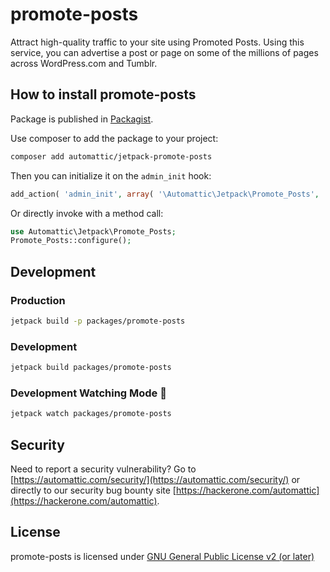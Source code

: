 # promote-posts

Attract high-quality traffic to your site using Promoted Posts. Using this service, you can advertise a post or page on some of the millions of pages across WordPress.com and Tumblr.

## How to install promote-posts

Package is published in [Packagist](https://packagist.org/packages/automattic/jetpack-promote-posts).

Use composer to add the package to your project:
```bash
composer add automattic/jetpack-promote-posts
```

Then you can initialize it on the `admin_init` hook:

```php
add_action( 'admin_init', array( '\Automattic\Jetpack\Promote_Posts', 'configure' ) );
```

Or directly invoke with a method call: 
```php
use Automattic\Jetpack\Promote_Posts;
Promote_Posts::configure();
```

## Development

### Production
```bash
jetpack build -p packages/promote-posts
```

### Development
```bash
jetpack build packages/promote-posts
```

### Development Watching Mode 👀
```bash
jetpack watch packages/promote-posts
```


## Security

Need to report a security vulnerability? Go to [https://automattic.com/security/](https://automattic.com/security/) or directly to our security bug bounty site [https://hackerone.com/automattic](https://hackerone.com/automattic).

## License

promote-posts is licensed under [GNU General Public License v2 (or later)](./LICENSE.txt)

